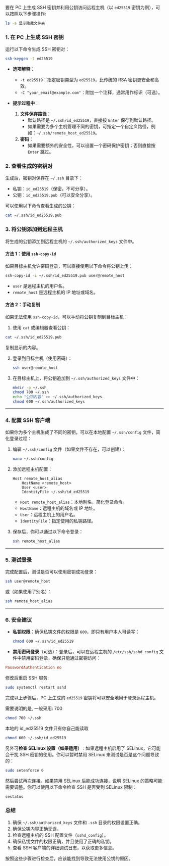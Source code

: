 要在 PC 上生成 SSH 密钥并利用公钥访问远程主机（以 `ed25519` 密钥为例），可以按照以下步骤操作:
```sh
ls -a 显示隐藏文件夹
```

### 1. **在 PC 上生成 SSH 密钥**
运行以下命令生成 SSH 密钥对：
```bash
ssh-keygen -t ed25519
```

- **选项解释**：
  - `-t ed25519`：指定密钥类型为 `ed25519`，比传统的 RSA 密钥更安全和高效。
  - `-C "your_email@example.com"`：附加一个注释，通常用作标识（可选）。
  
- **提示过程中**：
  1. **文件保存路径**：
     - 默认路径是 `~/.ssh/id_ed25519`，直接按 `Enter` 保存到默认路径。
     - 如果需要为多个主机管理不同的密钥，可指定一个自定义路径，例如：`~/.ssh/remote_host_ed25519`。
  2. **密码**：
     - 如果需要额外的安全性，可以设置一个密码保护密钥；否则直接按 `Enter` 跳过。

### 2. **查看生成的密钥对**
生成后，密钥对保存在 `~/.ssh` 目录下：
- 私钥：`id_ed25519`（保密，不可分享）。
- 公钥：`id_ed25519.pub`（可以安全分享）。

可以使用以下命令查看生成的公钥：

```bash
cat ~/.ssh/id_ed25519.pub
```

### 3. **将公钥添加到远程主机**

将生成的公钥添加到远程主机的 `~/.ssh/authorized_keys` 文件中。

#### 方法 1：使用 `ssh-copy-id`
如果目标主机允许密码登录，可以直接使用以下命令将公钥上传：

```bash
ssh-copy-id -i ~/.ssh/id_ed25519.pub user@remote_host
```

- `user` 是远程主机的用户名。
- `remote_host` 是远程主机的 IP 地址或域名。

#### 方法 2：手动复制
如果无法使用 `ssh-copy-id`，可以手动将公钥复制到目标主机：
1. 使用 `cat` 或编辑器查看公钥：
```bash
cat ~/.ssh/id_ed25519.pub
```
   复制显示的内容。

2. 登录到目标主机（使用密码）：
   ```bash
   ssh user@remote_host
   ```

3. 在目标主机上，将公钥追加到 `~/.ssh/authorized_keys` 文件中：
   ```bash
   mkdir -p ~/.ssh
   chmod 700 ~/.ssh
   echo "公钥内容" >> ~/.ssh/authorized_keys
   chmod 600 ~/.ssh/authorized_keys
   ```

---

### 4. **配置 SSH 客户端**

如果你为多个主机生成了不同的密钥，可以在本地配置 `~/.ssh/config` 文件，简化登录过程：

1. 编辑 `~/.ssh/config` 文件（如果文件不存在，可以创建）：

   ```bash
   nano ~/.ssh/config
   ```

2. 添加远程主机配置：

   ```plaintext
   Host remote_host_alias
       HostName <remote_host>
       User <user>
       IdentityFile ~/.ssh/id_ed25519
   ```

   - `Host remote_host_alias`：本地别名，简化登录命令。
   - `HostName`：远程主机的域名或 IP 地址。
   - `User`：远程主机上的用户名。
   - `IdentityFile`：指定使用的私钥路径。

3. 保存后，你可以通过以下命令登录：

   ```bash
   ssh remote_host_alias
   ```

---

### 5. **测试登录**
完成配置后，测试是否可以使用密钥成功登录：

```bash
ssh user@remote_host
```

或（如果使用了别名）：

```bash
ssh remote_host_alias
```

---

### 6. **安全建议**
- **私钥权限**：确保私钥文件的权限是 `600`，即只有用户本人可读写：
  ```bash
  chmod 600 ~/.ssh/id_ed25519
  ```
- **禁用密码登录**（可选）：登录后，可以在远程主机的 `/etc/ssh/sshd_config` 文件中禁用密码登录，确保只能通过密钥访问：
```ini
PasswordAuthentication no
```

  修改后重启 SSH 服务:
```bash
sudo systemctl restart sshd
```

完成以上步骤后，PC 上生成的 `ed25519` 密钥将可以安全地用于登录远程主机。

需要说明的是, 一般采用: 700
```sh
chmod 700 ~/.ssh
```

本地的 id_ed25519 文件只有你自己能读取
```sh
chmod 600 ~/.ssh/id_ed25519
```



另外可**检查 SELinux 设置（如果适用）** : 
如果远程主机启用了 SELinux，它可能会干扰 SSH 密钥的使用。你可以暂时禁用 SELinux 来测试是否是这个问题导致的：

```bash
sudo setenforce 0
```

然后尝试再次连接。如果禁用 SELinux 后能成功连接，说明 SELinux 的策略可能需要调整。你可以使用以下命令检查 SSH 是否受到 SELinux 限制：

```bash
sestatus
```

### 总结
1. 确保 `~/.ssh/authorized_keys` 文件和 `.ssh` 目录的权限设置正确。
2. 确保公钥内容正确无误。
3. 检查远程主机的 SSH 配置文件（`sshd_config`）。
4. 确保私钥文件的权限正确，并且使用了正确的私钥。
5. 查看 SSH 客户端的详细调试日志，以获取更多信息。

按照这些步骤进行检查后，应该能找到导致无法使用公钥的原因。